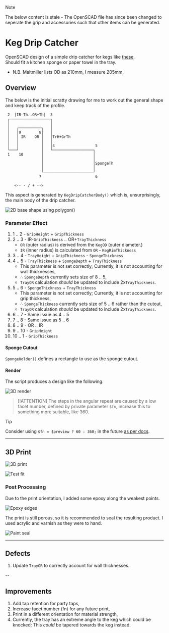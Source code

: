 > [!NOTE]
> The below content is stale - The OpenSCAD file has since been changed to seperate the grip and accessories such that other items can be generated.

# Keg Drip Catcher

OpenSCAD design of a simple drip catcher for kegs like [these](https://www.themaltmiller.co.uk/product/new-aeb-19-litre-stainless-keg-tall-keg/).  
Should fit a kitchen sponge or paper towel in the tray.

- N.B. Maltmiller lists OD as 210mm, I measure 205mm.

## Overview

The below is the initial scratty drawing for me to work out the general shape and keep track of the profile.

```
 2  |IR-Th..OR+Th|  3
 ┌──────────────────┐
 │                  │
 │   ┌──────────┐   │
 │   │9        8│   │
 │   │ IR    OR │   │TrH+GrTh
 │   │          │   │
 │   │          │   │4                  5
 └───┘          │   └──────────────────┐
 1    10        │                      │
                │                      │
                │                      │SpongeTh
                │                      │
                └──────────────────────┘
               7                        6

    <-- - / + -->
```

This aspect is generated by `KegDripCatcherBody()` which is, unsurprisingly, the main body of the drip catcher.

![2D base shape using polygon()](./assets/base_shape.png)

### Parameter Effect

1. 1 .. 2 - `GripHeight` + `GripThickness`
1. 2 .. 3 - IR-`GripThickness` .. OR+`TrayThickness`
   - `OR` (outer radius) is derived from the `KegOD` (outer diameter.)
   - `IR` (inner radius) is calculated from `OR` - `KegRimThickness`
1. 3 .. 4 - `TrayHeight` + `GripThickness` - `SpongeThickness`
1. 4 .. 5 - `TrayThickness` + `SpongeDepth` + `TrayThickness` 
   - This parameter is not set correctly; Currently, it is not accounting for wall thicknesses,
   - ∴ `SpongeDepth` currently sets size of 8 .. 5,
   - `TrayOR` calculation *should* be updated to include 2x`TrayThickness`.
1. 5 .. 6 - `SpongeThickness` + `TrayThickness`
   - This parameter is not set correctly; Currently, it is not accounting for grip thickness,
   - ∴ `SpongeThickness` currently sets size of 5 .. 6 rather than the cutout,
   - `TrayOR` calculation *should* be updated to include 2x`TrayThickness`.
1. 6 .. 7 - Same issue as 4 .. 5
1. 7 .. 8 - Same issue as 5 .. 6
1. 8 .. 9 - OR .. IR
1. 9 .. 10 - `GripHeight`
1. 10 .. 1 - `GripThickness`

#### Sponge Cutout

`SpongeHolder()` defines a rectangle to use as the sponge cutout.

#### Render

The script produces a design like the following.

![3D render](./assets/initial_render.png)

> [!ATTENTION]
> The steps in the angular repeat are caused by a low facet number, defined by private parameter `$fn`, increase this to something more suitable, like 360.

> [!TIP]
>Consider using `$fn = $preview ? 60 : 360;` in the future [as per docs](https://en.wikibooks.org/wiki/OpenSCAD_User_Manual/Other_Language_Features).

---

## 3D Print

![3D print](./assets/initial_print.jpg)

![Test fit](./assets/test_fit.jpg)

### Post Processing

Due to the print orientation, I added some epoxy along the weakest points.

![Epoxy edges](./assets/epoxy_edges.jpg)

The print is still porous, so it is recommended to seal the resulting product. I used acrylic and varnish as they were to hand.

![Paint seal](./assets/paint_seal.jpg)

---

## Defects

1. Update `TrayOR` to correctly account for wall thicknesses.

--

## Improvements

1. Add tap retention for party taps,
1. Increase facet number (fn) for any future print,
1. Print in a different orientation for material strength,
1. Currently, the tray has an extreme angle to the keg which could be knocked; This *could* be tapered towards the keg instead.
